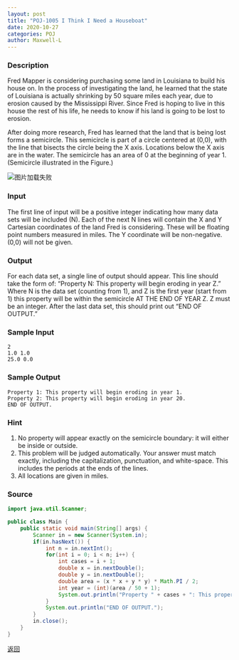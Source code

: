 ```yaml
---
layout: post
title: "POJ-1005 I Think I Need a Houseboat"
date: 2020-10-27
categories: POJ
author: Maxwell-L
---
```


### **Description**
Fred Mapper is considering purchasing some land in Louisiana to build his house on. In the process of investigating the land, he learned that the state of Louisiana is actually shrinking by 50 square miles each year, due to erosion caused by the Mississippi River. Since Fred is hoping to live in this house the rest of his life, he needs to know if his land is going to be lost to erosion.

After doing more research, Fred has learned that the land that is being lost forms a semicircle. This semicircle is part of a circle centered at (0,0), with the line that bisects the circle being the X axis. Locations below the X axis are in the water. The semicircle has an area of 0 at the beginning of year 1. (Semicircle illustrated in the Figure.)

![图片加载失败](https://maxwell-blog.cn/image/poj10051.png)

### **Input**
The first line of input will be a positive integer indicating how many data sets will be included (N). Each of the next N lines will contain the X and Y Cartesian coordinates of the land Fred is considering. These will be floating point numbers measured in miles. The Y coordinate will be non-negative. (0,0) will not be given.

### **Output**
For each data set, a single line of output should appear. This line should take the form of: “Property N: This property will begin eroding in year Z.” Where N is the data set (counting from 1), and Z is the first year (start from 1) this property will be within the semicircle AT THE END OF YEAR Z. Z must be an integer. After the last data set, this should print out “END OF OUTPUT.”

### **Sample Input**
```
2
1.0 1.0
25.0 0.0
```

### **Sample Output**
```
Property 1: This property will begin eroding in year 1.
Property 2: This property will begin eroding in year 20.
END OF OUTPUT.
```

### **Hint**
1. No property will appear exactly on the semicircle boundary: it will either be inside or outside.
2. This problem will be judged automatically. Your answer must match exactly, including the capitalization, punctuation, and white-space. This includes the periods at the ends of the lines.
3. All locations are given in miles.

### **Source**
``` java
import java.util.Scanner;

public class Main {
    public static void main(String[] args) {
        Scanner in = new Scanner(System.in);
        if(in.hasNext()) {
            int n = in.nextInt();
            for(int i = 0; i < n; i++) {
                int cases = i + 1;
                double x = in.nextDouble();
                double y = in.nextDouble();
                double area = (x * x + y * y) * Math.PI / 2;
                int year = (int)(area / 50 + 1);
                System.out.println("Property " + cases + ": This property will begin eroding in year " + year + ".");
            }
            System.out.println("END OF OUTPUT.");
        }    
        in.close();
    }
}
```


[返回](https://maxwell-blog.cn/poj/2020/10/09/pojcontent)